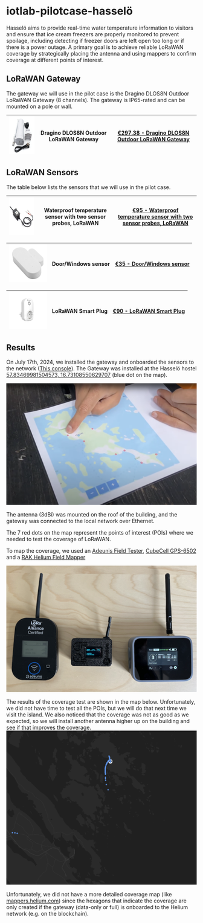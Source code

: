 # iotlab-pilotcase-hasselö

Hasselö aims to provide real-time water temperature information to visitors and ensure that ice cream freezers are properly monitored to prevent spoilage, including detecting if freezer doors are left open too long or if there is a power outage. A primary goal is to achieve reliable LoRaWAN coverage by strategically placing the antenna and using mappers to confirm coverage at different points of interest.

## LoRaWAN Gateway

The gateway we will use in the pilot case is the Dragino DLOS8N Outdoor LoRaWAN Gateway (8 channels). The gateway is IP65-rated and can be mounted on a pole or wall.

| <img src="images/lorawan_gateway.png" width="145" height="100"> | Dragino DLOS8N Outdoor LoRaWAN Gateway | [€297.38 - Dragino DLOS8N Outdoor LoRaWAN Gateway](https://iot-shop.de/en/shop/dragino-dlos8n-outdoor-lorawan-gateway-5841?category=7&search=LoRaWAN+Gateway#attr=17051,20022,6145,20023,14699) |
| --------------------------------------------------------------- | -------------------------------------- | ----------------------------------------------------------------------------------------------------------------------------------------------------------------------------------------------- |

## LoRaWAN Sensors

The table below lists the sensors that we will use in the pilot case.

| <img src="images/dragino_temp_probes.png" width="230" height="100"> | Waterproof temperature sensor with two sensor probes, LoRaWAN | [€95 - Waterproof temperature sensor with two sensor probes, LoRaWAN](https://www.direktronik.se/direktronik/overvakning/automationscada/lorawan/temperatursensor-med-tva-probe-utomhus-lorawan/?variationCode=20114848) |
| ------------------------------------------------------------------- | ------------------------------------------------------------- | ------------------------------------------------------------------------------------------------------------------------------------------------------------------------------------------------------------------------ |

| <img src="images/dragino_door_sensor.png" width="100" height="100"> | Door/Windows sensor | [€35 - Door/Windows sensor](https://www.direktronik.se/direktronik/overvakning/automationscada/lorawan/dorrsensor-lorawan/?variantCode=20114805&gad_source=1&gclid=CjwKCAjwmYCzBhA6EiwAxFwfgLxHtuUPkA72Gi1gtZ8igMFyDAJmTQ1UJelxHvNkd3b5A6B9HwyZxRoC9TUQAvD_BwE) |
| ------------------------------------------------------------------- | ------------------- | --------------------------------------------------------------------------------------------------------------------------------------------------------------------------------------------------------------------------------------------------------------- |

| <img src="images/lorawan_smartplug.png" width="100" height="100"> | LoRaWAN Smart Plug | [€90 - LoRaWAN Smart Plug](https://www.direktronik.se/direktronik/overvakning/automationscada/lorawan/lorawan-smartplug-styr-ditt-vagguttag/) |
| ----------------------------------------------------------------- | ------------------ | --------------------------------------------------------------------------------------------------------------------------------------------- |

## Results

On July 17th, 2024, we installed the gateway and onboarded the sensors to the network ([This console](https://console.helium-iot.xyz/)). The Gateway was installed at the Hasselö hostel [57.83469981504573, 16.73108550629707](https://www.google.com/maps/place/Hassel%C3%B6+vandrarhem/@57.8347755,16.7300333,16.18z/data=!4m9!3m8!1s0x46585d5f8604aeb9:0x5ba1198a782808a0!5m2!4m1!1i2!8m2!3d57.8343886!4d16.7309925!16s%2Fg%2F1v41z1s4?entry=ttu) (blue dot on the map).

![alt text](images/map.png)

The antenna (3dBi) was mounted on the roof of the building, and the gateway was connected to the local network over Ethernet.

The 7 red dots on the map represent the points of interest (POIs) where we needed to test the coverage of LoRaWAN.

To map the coverage, we used an [Adeunis Field Tester](https://www.adeunis.com/en/produit/ftd-network-tester/), [CubeCell GPS-6502](https://heltec.org/project/htcc-ab02s/) and a [RAK Helium Field Mapper](https://store.rakwireless.com/products/field-mapper-for-helium-with-plug-play-and-3rd-party-mode-rak10701-h?variant=42437640782022)

![alt text](images/mapper_devices.png)

The results of the coverage test are shown in the map below. Unfortunately, we did not have time to test all the POIs, but we will do that next time we visit the island. We also noticed that the coverage was not as good as we expected, so we will install another antenna higher up on the building and see if that improves the coverage.
![alt text](/images/cargo_coverage.png)

Unfortunately, we did not have a more detailed coverage map (like [mappers.helium.com](https://mappers.helium.com/)) since the hexagons that indicate the coverage are only created if the gateway (data-only or full) is onboarded to the Helium network (e.g. on the blockchain).
